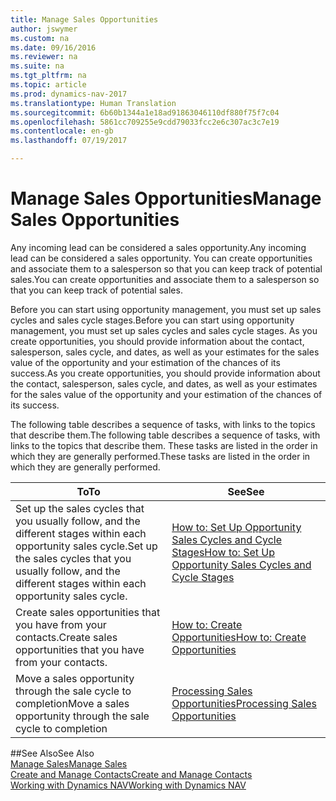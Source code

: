 ```yaml
---
title: Manage Sales Opportunities
author: jswymer
ms.custom: na
ms.date: 09/16/2016
ms.reviewer: na
ms.suite: na
ms.tgt_pltfrm: na
ms.topic: article
ms.prod: dynamics-nav-2017
ms.translationtype: Human Translation
ms.sourcegitcommit: 6b60b1344a1e18ad91863046110df880f75f7c04
ms.openlocfilehash: 5861cc709255e9cdd79033fcc2e6c307ac3c7e19
ms.contentlocale: en-gb
ms.lasthandoff: 07/19/2017

---
```

# <a name="manage-sales-opportunities"></a><span data-ttu-id="4586f-102">Manage Sales Opportunities</span><span class="sxs-lookup"><span data-stu-id="4586f-102">Manage Sales Opportunities</span></span>
<span data-ttu-id="4586f-103">Any incoming lead can be considered a sales opportunity.</span><span class="sxs-lookup"><span data-stu-id="4586f-103">Any incoming lead can be considered a sales opportunity.</span></span> <span data-ttu-id="4586f-104">You can create opportunities and associate them to a salesperson so that you can keep track of potential sales.</span><span class="sxs-lookup"><span data-stu-id="4586f-104">You can create opportunities and associate them to a salesperson so that you can keep track of potential sales.</span></span>

<span data-ttu-id="4586f-105">Before you can start using opportunity management, you must set up sales cycles and sales cycle stages.</span><span class="sxs-lookup"><span data-stu-id="4586f-105">Before you can start using opportunity management, you must set up sales cycles and sales cycle stages.</span></span> <span data-ttu-id="4586f-106">As you create opportunities, you should provide information about the contact, salesperson, sales cycle, and dates, as well as your estimates for the sales value of the opportunity and your estimation of the chances of its success.</span><span class="sxs-lookup"><span data-stu-id="4586f-106">As you create opportunities, you should provide information about the contact, salesperson, sales cycle, and dates, as well as your estimates for the sales value of the opportunity and your estimation of the chances of its success.</span></span>

<span data-ttu-id="4586f-107">The following table describes a sequence of tasks, with links to the topics that describe them.</span><span class="sxs-lookup"><span data-stu-id="4586f-107">The following table describes a sequence of tasks, with links to the topics that describe them.</span></span> <span data-ttu-id="4586f-108">These tasks are listed in the order in which they are generally performed.</span><span class="sxs-lookup"><span data-stu-id="4586f-108">These tasks are listed in the order in which they are generally performed.</span></span>

|<span data-ttu-id="4586f-109">To</span><span class="sxs-lookup"><span data-stu-id="4586f-109">To</span></span> |<span data-ttu-id="4586f-110">See</span><span class="sxs-lookup"><span data-stu-id="4586f-110">See</span></span> |
|---|-----|
|<span data-ttu-id="4586f-111">Set up the sales cycles that you usually follow, and the different stages within each opportunity sales cycle.</span><span class="sxs-lookup"><span data-stu-id="4586f-111">Set up the sales cycles that you usually follow, and the different stages within each opportunity sales cycle.</span></span>|[<span data-ttu-id="4586f-112">How to: Set Up Opportunity Sales Cycles and Cycle Stages</span><span class="sxs-lookup"><span data-stu-id="4586f-112">How to: Set Up Opportunity Sales Cycles and Cycle Stages</span></span>](marketing-how-setup-opportunity-sales-cycles-stages.md)|
|<span data-ttu-id="4586f-113">Create sales opportunities that you have from your contacts.</span><span class="sxs-lookup"><span data-stu-id="4586f-113">Create sales opportunities that you have from your contacts.</span></span>|[<span data-ttu-id="4586f-114">How to: Create Opportunities</span><span class="sxs-lookup"><span data-stu-id="4586f-114">How to: Create Opportunities</span></span>](marketing-how-create-opportunities.md)|
|<span data-ttu-id="4586f-115">Move a sales opportunity through the sale cycle to completion</span><span class="sxs-lookup"><span data-stu-id="4586f-115">Move a sales opportunity through the sale cycle to completion</span></span>|[<span data-ttu-id="4586f-116">Processing Sales Opportunities</span><span class="sxs-lookup"><span data-stu-id="4586f-116">Processing Sales Opportunities</span></span>](marketing-processing-sales-opportunities.md)|


##<a name="see-also"></a><span data-ttu-id="4586f-117">See Also</span><span class="sxs-lookup"><span data-stu-id="4586f-117">See Also</span></span>  
[<span data-ttu-id="4586f-118">Manage Sales</span><span class="sxs-lookup"><span data-stu-id="4586f-118">Manage Sales</span></span>](sales-manage-sales.md)  
[<span data-ttu-id="4586f-119">Create and Manage Contacts</span><span class="sxs-lookup"><span data-stu-id="4586f-119">Create and Manage Contacts</span></span>](marketing-contacts.md)  
[<span data-ttu-id="4586f-120">Working with Dynamics NAV</span><span class="sxs-lookup"><span data-stu-id="4586f-120">Working with Dynamics NAV</span></span>](ui-work-product.md)

